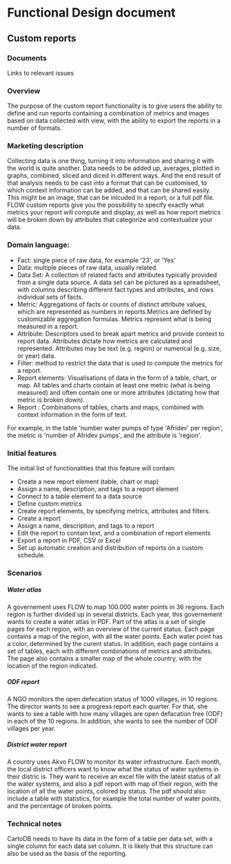 # Functional Design document

Custom reports
---------------

### Documents
Links to relevant issues

### Overview
The purpose of the custom report functionality is to give users the ability to define and run reports containing a combination of metrics and images based on data collected with view, with the ability to export the reports in a number of formats. 

### Marketing description
Collecting data is one thing, turning it into information and sharing it with the world is quite another. Data needs to be added up, averages, plotted in graphs, combined, sliced and diced in different ways. And the end result of that analysis needs to be cast into a format that can be customised, to which context information can be added, and that can be shared easily. This might be an image, that can be inlcuded in a report, or a full pdf file. FLOW custom reports give you the possibility to specify exactly what metrics your report will compute and display, as well as how report metrics will be broken down by attributes that categorize and contextualize your data. 

### Domain language:
* Fact: single piece of raw data, for example '23', or 'Yes'
* Data: multiple pieces of raw data, usually related.
* Data Set: A collection of related facts and attributes typically provided from a single data source. A data set can be pictured as a spreadsheet, with columns describing different fact types and attributes, and rows individual sets of facts.
* Metric: Aggregations of facts or counts of distinct attribute values, which are represented as numbers in reports.Metrics are defined by customizable aggregation formulas. Metrics represent what is being measured in a report.
* Attribute: Descriptors used to break apart metrics and provide context to report data. Attributes dictate how metrics are calculated and represented. Attributes may be text (e.g. region) or numerical (e.g. size, or year) data.
* Filter: method to restrict the data that is used to compute the metrics for a report.
* Report elements: Visualisations of data in the form of a table, chart, or map. All tables and charts contain at least one metric (what is being measured) and often contain one or more attributes (dictating how that metric is broken down).	
* Report : Combinations of tables, charts and maps, combined with context information in the form of text. 


For example, in the table 'number water pumps of type 'Afridev' per region', the metric is 'number of Afridev pumps', and the attribute is 'region'.


### Initial features
The initial list of functionalities that this feature will contain:
* Create a new report element (table, chart or map)
* Assign a name, description, and tags to a report element
* Connect to a table element to a data source
* Define custom metrics
* Create report elements, by specifying metrics, attributes and filters.
* Create a report
* Assign a name, description, and tags to a report
* Edit the report to contain text, and a combination of report elements
* Export a report in PDF, CSV or Excel
* Set up automatic creation and distribution of reports on a custom schedule.

### Scenarios
##### Water atlas
A governement uses FLOW to map 100.000 water points in 36 regions. Each region is further divided up in several districts. Each year, this governement wants to create a water atlas in PDF. Part of the atlas is a set of single pages for each region, with an overview of the current status. Each page contains a map of the region, with all the water points. Each water point has a color, determined by the curent status. In addition, each page contains a set of tables, each with different combinations of metrics and attributes. The page also contains a smaller map of the whole country, with the location of the region indicated.

##### ODF report
A NGO monitors the open defecation status of 1000 villages, in 10 regions. The director wants to see a progress report each quarter. For that, she wants to see a table with how many villages are open defacation free (ODF) in each of the 10 regions. In addition, she wants to see the number of ODF villages per year.

##### District water report
A country uses Akvo FLOW to monitor its water infrastructure. Each month, the local district officers want to know what the status of water systems in their distric is. They want to receive an excel file with the latest status of all the water systems, and also a pdf report with map of their region, with the location of all the water points, colored by status. The pdf should also include a table with statistics, for example the total number of water points, and the percentage of broken points.

### Technical notes
CartoDB needs to have its data in the form of a table per data set, with a single column for each data set column. It is likely that this structure can also be used as the basis of the reporting.

